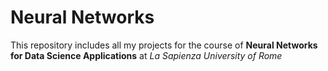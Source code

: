 # Neural Networks

This repository includes all my projects for the course of **Neural Networks for Data Science Applications** at *La Sapienza University of Rome*
